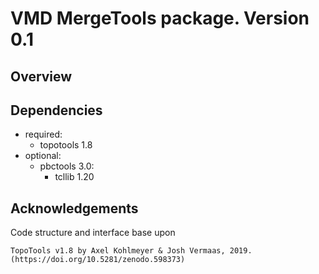 # VMD MergeTools package. Version 0.1

## Overview

## Dependencies

- required:
  - topotools 1.8
- optional:
  - pbctools 3.0:
    - tcllib 1.20

## Acknowledgements

Code structure and interface base upon 

    TopoTools v1.8 by Axel Kohlmeyer & Josh Vermaas, 2019. 
    (https://doi.org/10.5281/zenodo.598373)

